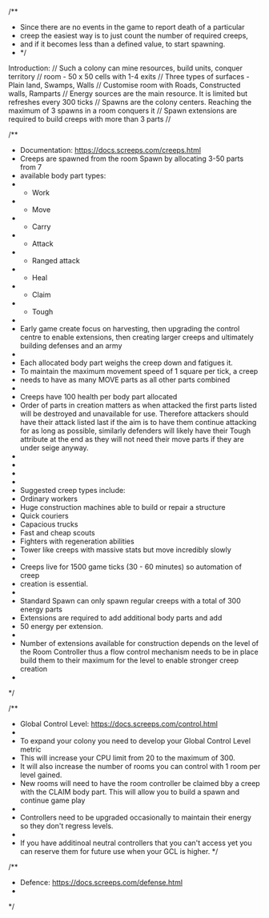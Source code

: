 /**
 * Since there are no events in the game to report death of a particular
 * creep the easiest way is to just count the number of required creeps,
 * and if it becomes less than a defined value, to start spawning.
 * */ 


Introduction:
// Such a colony can mine resources, build units, conquer territory
// room - 50 x 50 cells with 1-4 exits
// Three types of surfaces - Plain land, Swamps, Walls
// Customise room with Roads, Constructed walls, Ramparts
// Energy sources are the main resource. It is limited but refreshes every 300 ticks
// Spawns are the colony centers. Reaching the maximum of 3 spawns in a room conquers it
// Spawn extensions are required to build creeps with more than 3 parts
//


/**
 * Documentation: https://docs.screeps.com/creeps.html
 * Creeps are spawned from the room Spawn by allocating 3-50 parts from 7
 * available body part types:
 * - Work
 * - Move
 * - Carry
 * - Attack
 * - Ranged attack
 * - Heal
 * - Claim
 * - Tough
 * 
 * Early game create focus on harvesting, then upgrading the control centre to enable extensions, then creating larger creeps and ultimately building defenses and an army
 * 
 * Each allocated body part weighs the creep down and fatigues it.
 * To maintain the maximum movement speed of 1 square per tick, a creep
 * needs to have as many MOVE parts as all other parts combined
 * 
 * Creeps have 100 health per body part allocated
 * Order of parts in creation matters as when attacked the first parts listed will be destroyed and unavailable for use. Therefore attackers should have their attack listed last if the aim is to have them continue attacking for as long as possible, similarly defenders will likely have their Tough attribute at the end as they will not need their move parts if they are under seige anyway.
 * 
 * 
 * 
 * 
 * Suggested creep types include:
 * Ordinary workers
 * Huge construction machines able to build or repair a structure
 * Quick couriers
 * Capacious trucks
 * Fast and cheap scouts
 * Fighters with regeneration abilities
 * Tower like creeps with massive stats but move incredibly slowly
 * 
 * Creeps live for 1500 game ticks (30 - 60 minutes) so automation of creep
 * creation is essential.
 * 
 * Standard Spawn can only spawn regular creeps with a total of 300 energy parts
 * Extensions are required to add additional body parts and add
 * 50 energy per extension.
 * 
 * Number of extensions available for construction depends on the level of the Room Controller thus a flow control mechanism needs to be in place build them to their maximum for the level to enable stronger creep creation
 * 
 */


/**
 * Global Control Level: https://docs.screeps.com/control.html
 * 
 * To expand your colony you need to develop your Global Control Level metric
 * This will increase your CPU limit from 20 to the maximum of 300.
 * It will also increase the number of rooms you can control with 1 room per level gained.
 * New rooms will need to have the room controller be claimed bby a creep with the CLAIM body part. This will allow you to build a spawn and continue game play
 * 
 * Controllers need to be upgraded occasionally to maintain their energy so they don't regress levels.
 *
 * If you have additinoal neutral controllers that you can't access yet you can reserve them for future use when your GCL is higher.
 */

/**
 * Defence: https://docs.screeps.com/defense.html
 * 
 */